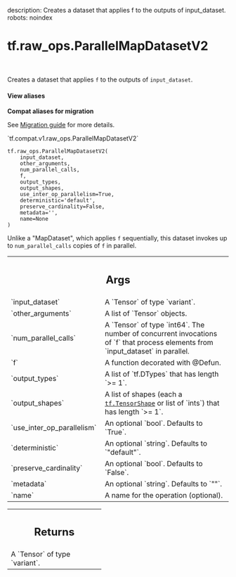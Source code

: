 description: Creates a dataset that applies f to the outputs of input_dataset.
robots: noindex

# tf.raw_ops.ParallelMapDatasetV2

<!-- Insert buttons and diff -->

<table class="tfo-notebook-buttons tfo-api nocontent" align="left">

</table>



Creates a dataset that applies `f` to the outputs of `input_dataset`.


<section class="expandable">
  <h4 class="showalways">View aliases</h4>
  <p>
<b>Compat aliases for migration</b>
<p>See
<a href="https://www.tensorflow.org/guide/migrate">Migration guide</a> for
more details.</p>
<p>`tf.compat.v1.raw_ops.ParallelMapDatasetV2`</p>
</p>
</section>

<pre class="devsite-click-to-copy prettyprint lang-py tfo-signature-link">
<code>tf.raw_ops.ParallelMapDatasetV2(
    input_dataset,
    other_arguments,
    num_parallel_calls,
    f,
    output_types,
    output_shapes,
    use_inter_op_parallelism=True,
    deterministic=&#x27;default&#x27;,
    preserve_cardinality=False,
    metadata=&#x27;&#x27;,
    name=None
)
</code></pre>



<!-- Placeholder for "Used in" -->

Unlike a "MapDataset", which applies `f` sequentially, this dataset invokes up
to `num_parallel_calls` copies of `f` in parallel.

<!-- Tabular view -->
 <table class="responsive fixed orange">
<colgroup><col width="214px"><col></colgroup>
<tr><th colspan="2"><h2 class="add-link">Args</h2></th></tr>

<tr>
<td>
`input_dataset`<a id="input_dataset"></a>
</td>
<td>
A `Tensor` of type `variant`.
</td>
</tr><tr>
<td>
`other_arguments`<a id="other_arguments"></a>
</td>
<td>
A list of `Tensor` objects.
</td>
</tr><tr>
<td>
`num_parallel_calls`<a id="num_parallel_calls"></a>
</td>
<td>
A `Tensor` of type `int64`.
The number of concurrent invocations of `f` that process
elements from `input_dataset` in parallel.
</td>
</tr><tr>
<td>
`f`<a id="f"></a>
</td>
<td>
A function decorated with @Defun.
</td>
</tr><tr>
<td>
`output_types`<a id="output_types"></a>
</td>
<td>
A list of `tf.DTypes` that has length `>= 1`.
</td>
</tr><tr>
<td>
`output_shapes`<a id="output_shapes"></a>
</td>
<td>
A list of shapes (each a <a href="../../tf/TensorShape.md"><code>tf.TensorShape</code></a> or list of `ints`) that has length `>= 1`.
</td>
</tr><tr>
<td>
`use_inter_op_parallelism`<a id="use_inter_op_parallelism"></a>
</td>
<td>
An optional `bool`. Defaults to `True`.
</td>
</tr><tr>
<td>
`deterministic`<a id="deterministic"></a>
</td>
<td>
An optional `string`. Defaults to `"default"`.
</td>
</tr><tr>
<td>
`preserve_cardinality`<a id="preserve_cardinality"></a>
</td>
<td>
An optional `bool`. Defaults to `False`.
</td>
</tr><tr>
<td>
`metadata`<a id="metadata"></a>
</td>
<td>
An optional `string`. Defaults to `""`.
</td>
</tr><tr>
<td>
`name`<a id="name"></a>
</td>
<td>
A name for the operation (optional).
</td>
</tr>
</table>



<!-- Tabular view -->
 <table class="responsive fixed orange">
<colgroup><col width="214px"><col></colgroup>
<tr><th colspan="2"><h2 class="add-link">Returns</h2></th></tr>
<tr class="alt">
<td colspan="2">
A `Tensor` of type `variant`.
</td>
</tr>

</table>

